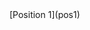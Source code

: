 <html>
   <head>
      <link rel="stylesheet" type="text/css" href="main.css">
   </head> 
  <body>
     [Position 1](pos1)
  </body>
</html>
